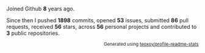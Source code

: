 Joined Github **8** years ago.

Since then I pushed **1898** commits, opened **53** issues, submitted **86** pull requests, received **56** stars, across **56** personal projects and contributed to **3** public repositories.

<p align="right"><sub>Generated using <a href="https://github.com/marketplace/actions/profile-readme-stats">teoxoy/profile-readme-stats</a></sub></p>
